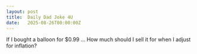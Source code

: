 ```yaml
---
layout: post
title:  Daily Dad Joke 4U
date:   2025-08-26T00:00:00Z
---
```

If I bought a balloon for $0.99 ... How much should I sell it for when I adjust for inflation?
